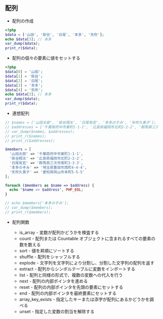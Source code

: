 ## 配列

- 配列の作成

``` php
<?php
$data = ['山田', '掛谷', '日尾', '本多', '矢吹'];
echo $data[3]; // 本多
var_dump($data);
print_r($data);
```

- 配列の個々の要素に値をセットする
``` php
<?php
$data[0] = '山田';
$data[1] = '掛谷';
$data[2] = '日尾';
$data[3] = '本多';
$data[4] = '矢吹';
echo $data[3]; // 本多
var_dump($data);
print_r($data);
```

- 連想配列

``` php
// $names = ['山田太郎', '掛谷翔太', '日尾有宏', '本多のぞみ', '矢吹久美子'];
// $addresses = ['千葉県府中市東町1-1-1', '広島県福岡市北町2-2-2', '群馬県三次市南町3-3-3', '埼玉県豊田市西町4-4-4', '愛知県岡山市本町5-5-5'];
// var_dump($names, $addresses);
// print_r($names);
// print_r($addresses);

$members = [
  '山田太郎' => '千葉県府中市東町1-1-1',
  '掛谷翔太' => '広島県福岡市北町2-2-2',
  '日尾有宏' => '群馬県三次市南町3-3-3',
  '本多のぞみ' => '埼玉県豊田市西町4-4-4',
  '矢吹久美子' => '愛知県岡山市本町5-5-5'
];

foreach ($members as $name => $address) {
  echo "$name => $address", PHP_EOL;
}

// echo $members['本多のぞみ'];
// var_dump($members);
// print_r($members);
```

- 配列関数

  - is_array - 変数が配列かどうかを検査する
  - count - 配列または Countable オブジェクトに含まれるすべての要素の数を数える 
  - sort - 値を昇順にソートする
  - shuffle - 配列をシャッフルする
  - explode - 文字列を文字列により分割し、分割した文字列の配列を返す
  - extract - 配列からシンボルテーブルに変数をインポートする
  - list -  配列と同様の形式で、複数の変数への代入を行う
  - next - 配列の内部ポインタを進める
  - reset - 配列の内部ポインタを先頭の要素にセットする
  - end - 配列の内部ポインタを最終要素にセットする
  - array_key_exists - 指定したキーまたは添字が配列にあるかどうかを調べる
  - unset - 指定した変数の割当を解除する
  
